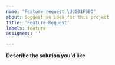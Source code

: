 ```yaml
---
name: "Feature request \U0001F680"
about: Suggest an idea for this project
title: 'Feature Request'
labels: feature
assignees: ''

---
```


<!-- Please search existing issues to avoid creating duplicates. -->

**Describe the solution you'd like**

